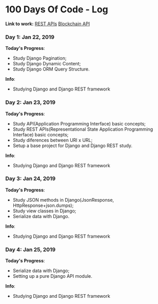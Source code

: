 # 100 Days Of Code - Log

**Link to work:**
[REST APIs](https://github.com/silva-matheus/blockchain)
[Blockchain API](https://github.com/silva-matheus/blockchain)

### Day 1: Jan 22, 2019

**Today's Progress**:
- Study Django Pagination;
- Study Django Dynamic Content;
- Study Django ORM Query Structure.

**Info**:
- Studying Django and Django REST framework

### Day 2: Jan 23, 2019

**Today's Progress**:
- Study API(Application Programming Interface) basic concepts;
- Study REST APIs(Representational State Application Programming Interface) basic concepts;
- Study diferences between URI x URL;
- Setup a base project for Django and Django REST study.

**Info**:
- Studying Django and Django REST framework

### Day 3: Jan 24, 2019

**Today's Progress**:
- Study JSON methods in Django(JsonResponse, HttpResponse+json.dumps);
- Study view classes in Django;
- Serialize data with Django.


**Info**:
- Studying Django and Django REST framework


### Day 4: Jan 25, 2019

**Today's Progress**:
- Serialize data with Django;
- Setting up a pure Django API module.


**Info**:
- Studying Django and Django REST framework